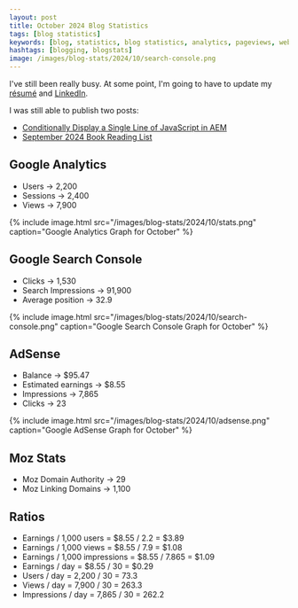 ```yaml
---
layout: post
title: October 2024 Blog Statistics
tags: [blog statistics]
keywords: [blog, statistics, blog statistics, analytics, pageviews, webmaster, webmaster tools, alexa, google]
hashtags: [blogging, blogstats]
image: /images/blog-stats/2024/10/search-console.png
---
```


I've still been really busy. At some point, I'm going to have to update my [résumé](https://www.joehxblog.com/resume/) and [LinkedIn](https://www.linkedin.com/in/joehx).

I was still able to publish two posts:

* [Conditionally Display a Single Line of JavaScript in AEM](https://www.joehxblog.com/conditionally-display-a-single-line-of-javascript-in-aem/)
* [September 2024 Book Reading List](https://www.joehxblog.com/september-2024-book-reading-list/)

## Google Analytics

* Users &rarr; 2,200
* Sessions &rarr; 2,400
* Views &rarr; 7,900

{% include image.html src="/images/blog-stats/2024/10/stats.png" caption="Google Analytics Graph for October" %}

## Google Search Console

* Clicks &rarr; 1,530
* Search Impressions &rarr; 91,900
* Average position &rarr; 32.9

{% include image.html src="/images/blog-stats/2024/10/search-console.png" caption="Google Search Console Graph for October" %}

## AdSense

* Balance &rarr; $95.47
* Estimated earnings &rarr; $8.55
* Impressions &rarr; 7,865
* Clicks &rarr; 23

{% include image.html src="/images/blog-stats/2024/10/adsense.png" caption="Google AdSense Graph for October" %}

## Moz Stats

* Moz Domain Authority &rarr; 29
* Moz Linking Domains &rarr; 1,100

## Ratios

* Earnings / 1,000 users = $8.55 / 2.2 = $3.89
* Earnings / 1,000 views = $8.55 / 7.9 = $1.08
* Earnings / 1,000 impressions = $8.55 / 7.865 = $1.09
* Earnings / day = $8.55 / 30 = $0.29
* Users / day = 2,200 / 30 = 73.3
* Views / day = 7,900 / 30 = 263.3
* Impressions / day = 7,865 / 30 = 262.2
